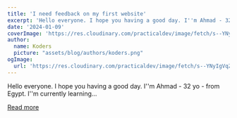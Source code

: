 ```yaml
---
title: 'I need feedback on my first website'
excerpt: 'Hello everyone. I hope you having a good day. I''m Ahmad - 32 yo - from Egypt. I''m currently learning...'
date: '2024-01-09'
coverImage: 'https://res.cloudinary.com/practicaldev/image/fetch/s--YNyIgVqZ--/c_imagga_scale,f_auto,fl_progressive,h_420,q_auto,w_1000/https://dev-to-uploads.s3.amazonaws.com/uploads/articles/y25zrpev9budkvum49qd.png'
author:
  name: Koders
  picture: "assets/blog/authors/koders.png"
ogImage:
  url: 'https://res.cloudinary.com/practicaldev/image/fetch/s--YNyIgVqZ--/c_imagga_scale,f_auto,fl_progressive,h_420,q_auto,w_1000/https://dev-to-uploads.s3.amazonaws.com/uploads/articles/y25zrpev9budkvum49qd.png'
---
```


Hello everyone. I hope you having a good day. I''m Ahmad - 32 yo - from Egypt. I''m currently learning...

[Read more](https://dev.to/ahmadkdev/i-need-feedback-on-my-first-website-1fl7)
